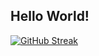 ## Hello World! 
[![GitHub Streak](https://streak-stats.demolab.com/?user=NathanTostes)](https://git.io/streak-stats&theme=dark)
